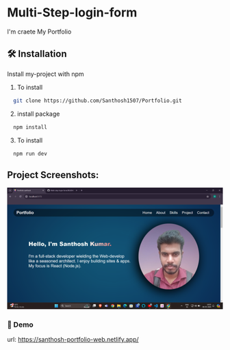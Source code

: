# Multi-Step-login-form

I'm craete My Portfolio

## 🛠 Installation

Install my-project with npm

1. To install
```bash
  git clone https://github.com/Santhosh1507/Portfolio.git
```
2. install package
```bash
  npm install 
```
3. To install
```bash
  npm run dev
```
## Project Screenshots:
![alt text](<images/Screenshot 2024-05-06 195555.png>)


### 🔗 Demo

url: https://santhosh-portfolio-web.netlify.app/


